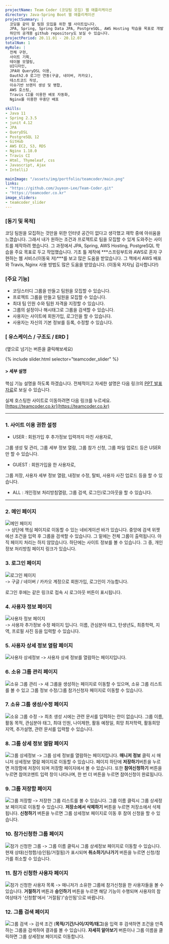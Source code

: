 ```yaml
---
projectName: Team Coder (코딩팀 모집) 웹 애플리케이션
directory: Java-Spring Boot 웹 애플리케이션
projectSummary: |
  코딩을 같이 할 팀원 모집을 위한 웹 사이트입니다.
  JPA, Spring, Spring Data JPA, PostgreSQL, AWS Hosting 학습을 목표로 개발한 개인 프로젝트입니다.
  하단의 공개용 github repository도 보실 수 있습니다.
projectPeriod: 20.11.01 - 20.12.07
totalNum: 1
myRole: |
  전체 구현,
  사이트 기획,
  테이블 모델링,
  UI디자인,  
  JPA와 QueryDSL 이용, 
  Oauth2.0 로그인 연동(구글, 네이버, 카카오), 
  테스트코드 작성, 
  이슈기반 브랜치 생성 및 병합, 
  AWS 호스팅, 
  Travis CI를 이용한 배포 자동화, 
  Nginx를 이용한 무중단 배포
  
skills:
- Java 11
- Spring 2.3.5
- junit 4.12
- JPA
- QueryDSL
- PostgreSQL 12
- GitHub
- AWS EC2, S3, RDS
- Nginx 1.18.0
- Travis CI
- Html, Thymeleaf, css
- Javascript, Ajax
- IntelliJ

mainImage: "/assets/img/portfolio/teamcoder/main.png"
links: 
- "https://github.com/Juyeon-Lee/Team-Coder.git"
- "https://teamcoder.co.kr"
image_sliders:
- teamcoder_slider
---
```


### &#91;동기 및 목적&#93;
 코딩 팀원을 모집하는 것만을 위한 인터넷 공간이 없다고 생각했고 재학 중에 아쉬움을 느꼈습니다. 그래서 내가 원하는 조건과 프로젝트로 팀을 모집할 수 있게 도와주는 사이트를 제작하려 했습니다. 그 과정에서 JPA, Spring, AWS Hosting, PostgreSQL 학습을 주요 목표로 두고 작업했습니다. 기초 틀 제작에 ***스프링부트와 AWS로 혼자 구현하는 웹 서비스(이동욱 저)***를 보고 많은 도움을 받았습니다. 그 책에서 AWS 배포와 Travis, Nginx 사용 방법도 많은 도움을 받았습니다. (이동욱 저자님 감사합니다!)

### &#91;주요 기능&#93;
*  코딩스터디 그룹을 만들고 팀원을 모집할 수 있습니다.
*  프로젝트 그룹을 만들고 팀원을 모집할 수 있습니다.
*  최대 팀 인원 수와 팀원 자격을 지정할 수 있습니다.
*  그룹의 설정이나 해시태그로 그룹을 검색할 수 있습니다.
*  사용자는 사이트에 회원가입, 로그인을 할 수 있습니다.
*  사용자는 자신의 기본 정보를 등록, 수정할 수 있습니다. 

### &#91; 유스케이스 / 구조도 / ERD &#93;
(옆으로 넘기는 버튼을 클릭해보세요)

{% include slider.html selector="teamcoder_slider" %}
<br>

#### &#62; 세부 설명

핵심 기능 설명을 하도록 하겠습니다.
전체적이고 자세한 설명은 다음 링크의 [PPT 발표자료](https://drive.google.com/file/d/1GVxnB8SfwNNkbsg6sN4f0IoTB2O6q2s0/view?usp=sharing)로 보실 수 있습니다.

실제 호스팅한 사이트로 이동하려면 다음 링크를 누르세요. [https://teamcoder.co.kr](https://teamcoder.co.kr)

----

### 1. 사이트 이용 권한 설정


*  USER : 회원가입 후 추가정보 입력까지 마친 사용자로,

그룹 생성 및 관리, 그룹 세부 정보 열람, 그룹 참가 신청, 그룹 파일 업로드 등은 USER만 할 수 있습니다.
*  GUEST : 회원가입을 한 사용자로,

그룹 저장, 사용자 세부 정보 열람, 내정보 수정, 탈퇴, 사용자 사진 업로드 등을 할 수 있습니다.
*  ALL : 개인정보 처리방침열람, 그룹 검색, 로그인/로그아웃을 할 수 있습니다.

----

### 2. 메인 페이지

![메인 페이지](/assets/img/portfolio/teamcoder/main_total.png)  
-> 상단에 핵심 페이지로 이동할 수 있는 네비게이션 바가 있습니다. 중앙에 검색 위젯에선 조건을 입력 후 그룹을 검색할 수 있습니다. 그 밑에는 전체 그룹이 출력됩니다. 아직 페이지 처리는 하지 않았습니다. 하단에는 사이트 정보를 볼 수 있습니다. 그 중, 개인정보 처리방침 페이지 링크가 있습니다.

### 3. 로그인 페이지

![로그인 페이지](/assets/img/portfolio/teamcoder/logoption.png)  
-> 구글 / 네이버 / 카카오 계정으로 회원가입, 로그인이 가능합니다.

로그인 후에는 같은 링크로 접속 시 로그아웃 버튼이 표시됩니다.

### 4. 사용자 정보 페이지

![사용자 정보 페이지](/assets/img/portfolio/teamcoder/userInfo.png)  
-> 사용자 추가정보 수정 페이지 입니다. 이름, 관심분야 태그, 탄생년도, 최종학력, 지역, 프로필 사진 등을 입력할 수 있습니다.

### 5. 사용자 상세 정보 열람 페이지

![사용자 상세정보](/assets/img/portfolio/teamcoder/userDetail.png)
-> 사용자 상세 정보를 열람하는 페이지입니다.

### 6. 소유 그룹 관리 페이지

![소유 그룹 관리](/assets/img/portfolio/teamcoder/groupManage.png)
-> 새 그룹을 생성하는 페이지로 이동할 수 있으며, 소유 그룹 리스트를 볼 수 있고 그룹 정보 수정/그룹 참가신청자 페이지로 이동할 수 있습니다.

### 7. 소유 그룹 생성/수정 페이지

![소유 그룹 수정](/assets/img/portfolio/teamcoder/group_update.png)
-> 최초 생성 시에는 관련 문서를 입력하는 란이 없습니다. 그룹 이름, 활동 목적, 관심분야 태그, 최대 인원, 나이제한, 활동 예정일, 희망 최저학력, 활동희망 지역, 추가설명, 관련 문서를 입력할 수 있습니다.

### 8. 그룹 상세 정보 열람 페이지

![그룹 상세정보](/assets/img/portfolio/teamcoder/groupDetail.png)
-> 그룹 상세 정보를 열람하는 페이지입니다. **매니저 정보** 클릭 시 매니저 상세정보 열람 페이지로 이동할 수 있습니다. 페이지 하단에 **저장하기**버튼을 누르면 저장함에 저장이 되며 저장함 페이지에서 볼 수 있습니다. 또한 **참여신청하기** 버튼을 누르면 참여코멘트 입력 창이 나타나며, 한 번 더 버튼을 누르면 참여신청이 완료됩니다.

### 9. 그룹 저장함 페이지

![그룹 저장함](/assets/img/portfolio/teamcoder/storage.png)
-> 저장한 그룹 리스트를 볼 수 있습니다. 그룹 이름 클릭시 그룹 상세정보 페이지로 이동할 수 있습니다. **저장소에서 삭제하기** 버튼을 누르면 저장소에서 삭제됩니다. **신청하기** 버튼을 누르면 그룹 상세정보 페이지로 이동 후 참여 신청을 할 수 있습니다.

### 10. 참가신청한 그룹 페이지

![참가 신청한 그룹](/assets/img/portfolio/teamcoder/applyList.png)
-> 그룹 이름 클릭시 그룹 상세정보 페이지로 이동할 수 있습니다. 현재 상태(신청함/승인됨/거절됨)가 표시되며 **취소하기/나가기** 버튼을 누르면 신청/참가를 취소할 수 있습니다.

### 11. 참가 신청한 사용자 페이지
![참가 신청한 사용자 목록](/assets/img/portfolio/teamcoder/applyUsers.png)
-> 매니저가 소유한 그룹에 참가신청을 한 사용자들을 볼 수 있습니다. **거절하기** 버튼과 **승인하기** 버튼을 누르면 해당 기능이 수행되며 사용자의 참여상태가 '신청함'에서 '거절됨'/'승인됨'으로 바뀝니다.

### 12. 그룹 검색 페이지
![그룹 검색](/assets/img/portfolio/teamcoder/searchResult.png)
-> 검색 조건 (**목적/기간/나이/지역/태그**)을 입력 후 검색하면 조건을 만족하는 그룹을 검색하여 결과를 볼 수 있습니다. **자세히 알아보기** 버튼이나 그룹 이름을 클릭하면 그룹 상세정보 페이지로 이동합니다.